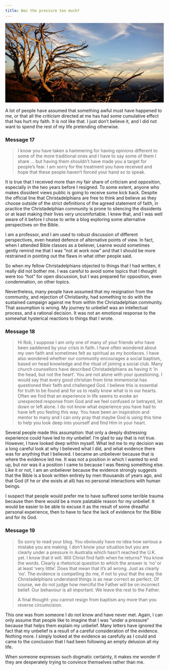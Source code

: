 ```yaml
---
title: Was the pressure too much?
---
```


![](buffalotree.resized.jpg)

A lot of people have assumed that something awful must have happened to me, or that all the criticism directed at me has had some cumulative effect that has hurt my faith. It is not like that. I just don’t believe it, and I did not want to spend the rest of my life pretending otherwise.

### Message 17



<blockquote>I know you have taken a hammering for having opinions different to some of the more traditional ones and I have to say some of them I share … but having them shouldn’t have made you a target for people’s fear. I am sorry for the treatment you have received and hope that these people haven’t forced your hand so to speak.</blockquote>

It is true that I received more than my fair share of criticism and opposition, especially in the two years before I resigned. To some extent, anyone who makes dissident views public is going to receive some kick back. Despite the official line that Christadelphians are free to think and believe as they choose outside of the strict definitions of the agreed statement of faith, in practice the Christadelphian community is prone to silencing the dissidents or at least making their lives very uncomfortable. I knew that, and I was well aware of it before I chose to write a blog exploring some alternative perspectives on the Bible.

I am a professor, and I am used to robust discussion of different perspectives, even heated defence of alternative points of view. In fact, when I attended Bible classes as a believer, Leanne would sometimes gently remind me that I was “not at work now” and that I should be more restrained in pointing out the flaws in what other people said.

So when my fellow Christadelphians objected to things that I had written, it really did not bother me. I was careful to avoid some topics that I thought were too “hot” for open discussion, but I was prepared for opposition, even condemnation, on other topics.

Nevertheless, many people have assumed that my resignation from the community, and rejection of Christianity, had something to do with the sustained campaign against me from within the Christadelphian community. That assumption is wrong. My journey to unbelief was an intellectual process, and a rational decision. It was not an emotional response to the somewhat hysterical reactions to things that I wrote.

### Message 18



<blockquote>Hi Rob, I suppose I am only one of many of your friends who have been saddened by your crisis in faith. I have often wondered about my own faith and sometimes felt as spiritual as my bootlaces. I have also wondered whether our community encourages a social baptism, based on head knowledge and the ritual of joining a social club. Many church counsellors have described Christadelphians as having it ‘in the head, but not the heart’. You are not alone with your questioning. I would say that every good christian from time immemorial has questioned their faith and challenged God. I believe this is essential for truth to be found and for us to really know what is in our hearts. Often we find that an experience in life seems to evoke an unexpected response from God and we feel confused or betrayed, let down or left alone. I do not know what experience you have had to have left you feeling this way. You have been an inspiration and mentor to many and I can only pray that maybe God is using this time to help you look deep into yourself and find Him in your heart.</blockquote>

Several people made this assumption: that only a deeply distressing experience could have led to my unbelief. I’m glad to say that is not true. However, I have looked deep within myself. What led me to my decision was a long careful look at why I believed what I did, and what evidence there was for anything that I believed. I became an unbeliever because that is where the evidence led me. It was not a position in which I wanted to end up, but nor was it a position I came to because I was fleeing something else. Like it or not, I am an unbeliever because the evidence strongly suggests that the Bible is a book written entirely by men thousands of years ago, and that God (if he or she exists at all) has no personal interactions with human beings.

I suspect that people would prefer me to have suffered some terrible trauma because then there would be a more palatable reason for my unbelief. It would be easier to be able to excuse it as the result of some dreadful personal experience, then to have to face the lack of evidence for the Bible and for its God.

### Message 19



<blockquote><p>So sorry to read your blog. You obviously have no idea how serious a mistake you are making. I don’t know your situation but you are clearly under a pressure in Australia which hasn’t reached the U.K. yet. I know that it will. Will Christ find faith when he returns? You know the words. Clearly a rhetorical question to which the answer is ‘no’ or at least ‘very little’. Does that mean that it’s all wrong. Just as clearly ‘no’. The evidence is compelling (to me, if not to you) that the way the Christadelphians understand things is as near correct as perfect. Of course, we do not judge how merciful the Father will be on incorrect belief. Our behaviour is all important. We leave the rest to the Father.</p>

<p>A final thought: you cannot resign from baptism any more than you reverse circumcision.</p></blockquote>

This one was from someone I do not know and have never met. Again, I can only assume that people like to imagine that I was “under a pressure” because that helps them explain my unbelief. Many letters have ignored the fact that my unbelief is a result of a careful consideration of the evidence. Nothing more. I simply looked at the evidence as carefully as I could and came to the conclusion that I had been following an empty delusion all my life.

When someone expresses such dogmatic certainty, it makes me wonder if they are desperately trying to convince themselves rather than me.
